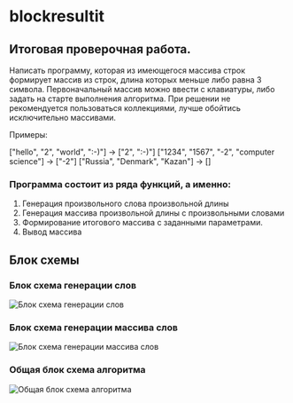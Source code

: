 # blockresultit
## Итоговая проверочная работа.

Написать программу, которая из имеющегося массива строк формирует массив из строк, 
длина которых меньше либо равна 3 символа. 
Первоначальный массив можно ввести с клавиатуры, либо задать на старте выполнения алгоритма. 
При решении не рекомендуется пользоваться коллекциями, лучше обойтись исключительно массивами.

Примеры:

["hello", "2", "world", ":-)"] -> ["2", ":-)"]
["1234", "1567", "-2", "computer science"] -> ["-2"]
["Russia", "Denmark", "Kazan"] -> []

### Программа состоит из ряда функций, а именно:
1. Генерация произвольного слова произвольной длины
2. Генерация массива произвольной длины с произвольными словами
3. Формирование итогового массива с заданными параметрами. 
4. Вывод массива 

## Блок схемы

### Блок схема генерации слов

![Блок схема генерации слов](https://github.com/iklove2/blockresult/blob/main/generateword.jpg "Блок схема генерации слов")

### Блок схема генерации массива слов
![Блок схема генерации массива слов](https://github.com/iklove2/blockresult/blob/main/generatearray.jpg "Блок схема генерации слов")

### Общая блок схема алгоритма
![Общая блок схема алгоритма](https://github.com/iklove2/blockresult/blob/main/main.jpg "Блок схема генерации слов")